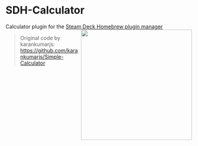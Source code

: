 # SDH-Calculator
Calculator plugin for the [Steam Deck Homebrew plugin manager](https://github.com/SteamDeckHomebrew/PluginLoader)
<img src="https://user-images.githubusercontent.com/57133330/161638205-3b047d42-f733-4ee8-9189-34e029c2e2cb.png" height=300 align="right"/>
<br>
> Original code by karankumarjs: https://github.com/karankumarjs/Simple-Calculator
